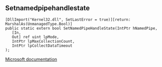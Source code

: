 ## Setnamedpipehandlestate

```
[DllImport("Kernel32.dll", SetLastError = true)][return: MarshalAs(UnmanagedType.Bool)]
public static extern bool SetNamedPipeHandleState(IntPtr hNamedPipe,
   [In,
   Out] ref uint lpMode,
   IntPtr lpMaxCollectionCount,
   IntPtr lpCollectDataTimeout
);
```

[Microsoft documentation](https://docs.microsoft.com/en-us/windows/win32/api/namedpipeapi/nf-namedpipeapi-setnamedpipehandlestate)
